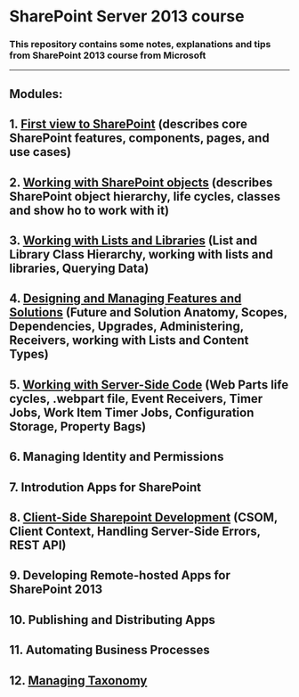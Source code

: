 # SharePoint Server 2013 course
### This repository contains some notes, explanations and tips from SharePoint 2013 course from Microsoft
---
## **Modules**: 

## 1. [First view to SharePoint](https://github.com/evgenyvodyannikov/Education_SP/tree/master/Module1/README.MD) (describes core SharePoint features, components, pages, and use cases)
## 2. [Working with SharePoint objects](https://github.com/evgenyvodyannikov/Education_SP/tree/master/Module2/README.MD) (describes SharePoint object hierarchy, life cycles, classes and show ho to work with it)
## 3. [Working with Lists and Libraries](https://github.com/evgenyvodyannikov/Education_SP/tree/master/Module3/README.MD) (List and Library Class Hierarchy, working with lists and libraries, Querying Data)
## 4. [Designing and Managing Features and Solutions](https://github.com/evgenyvodyannikov/Education_SP/tree/master/Module4/README.MD) (Future and Solution Anatomy, Scopes, Dependencies, Upgrades, Administering, Receivers, working with Lists and Content Types)
## 5. [Working with Server-Side Code](https://github.com/evgenyvodyannikov/Education_SP/tree/master/Module5/README.MD) (Web Parts life cycles, .webpart file, Event Receivers, Timer Jobs, Work Item Timer Jobs, Configuration Storage, Property Bags)
## 6. Managing Identity and Permissions
## 7. Introdution Apps for SharePoint
## 8. [Client-Side Sharepoint Development](https://github.com/evgenyvodyannikov/Education_SP/tree/master/Module8/README.MD) (CSOM, Client Context, Handling Server-Side Errors, REST API)
## 9. Developing Remote-hosted Apps for SharePoint 2013
## 10. Publishing and Distributing Apps
## 11. Automating Business Processes
## 12. [Managing Taxonomy](https://github.com/evgenyvodyannikov/Education_SP/tree/master/Module12/README.MD)